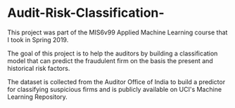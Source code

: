 # Audit-Risk-Classification-
This project was part of the MIS6v99 Applied Machine Learning course that I took in Spring 2019. 

The goal of this project is to help the auditors by building a classification model that can predict the fraudulent firm on the basis the present and historical risk factors. 

The dataset is collected from the Auditor Office of India to build a predictor for classifying suspicious firms and is publicly available on UCI's Machine Learning Repository.
